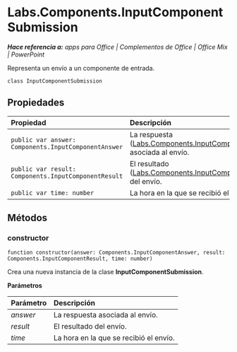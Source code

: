 
# <a name="labs.components.inputcomponentsubmission"></a>Labs.Components.InputComponentSubmission

 _**Hace referencia a:** apps para Office | Complementos de Office | Office Mix | PowerPoint_

Representa un envío a un componente de entrada.

```
class InputComponentSubmission
```


## <a name="properties"></a>Propiedades


|Propiedad|Descripción|
|:-----|:-----|
| `public var answer: Components.InputComponentAnswer`|La respuesta ([Labs.Components.InputComponentAnswer](../../reference/office-mix/labs.components.inputcomponentanswer.md)) asociada al envío.|
| `public var result: Components.InputComponentResult`|El resultado ([Labs.Components.InputComponentResult](../../reference/office-mix/labs.components.inputcomponentresult.md)) del envío.|
| `public var time: number`|La hora en la que se recibió el envío.|

## <a name="methods"></a>Métodos




### <a name="constructor"></a>constructor

 `function constructor(answer: Components.InputComponentAnswer, result: Components.InputComponentResult, time: number)`

Crea una nueva instancia de la clase **InputComponentSubmission**.

 **Parámetros**


|Parámetro|Descripción|
|:-----|:-----|
| _answer_|La respuesta asociada al envío.|
| _result_|El resultado del envío.|
| _time_|La hora en la que se recibió el envío.|
